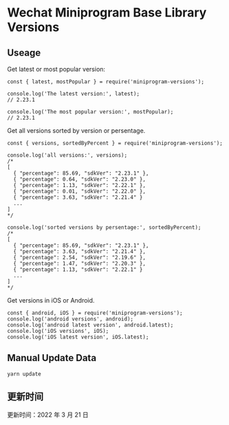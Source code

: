 
# Wechat Miniprogram Base Library Versions

## Useage

Get latest or most popular version:

```;
const { latest, mostPopular } = require('miniprogram-versions');

console.log('The latest version:', latest);
// 2.23.1

console.log('The most popular version:', mostPopular);
// 2.23.1

```

Get all versions sorted by version or persentage.

```
const { versions, sortedByPercent } = require('miniprogram-versions');

console.log('all versions:', versions);
/*
[
  { "percentage": 85.69, "sdkVer": "2.23.1" },
  { "percentage": 0.64, "sdkVer": "2.23.0" },
  { "percentage": 1.13, "sdkVer": "2.22.1" },
  { "percentage": 0.01, "sdkVer": "2.22.0" },
  { "percentage": 3.63, "sdkVer": "2.21.4" }
  ...
]
*/

console.log('sorted versions by persentage:', sortedByPercent);
/*
[
  { "percentage": 85.69, "sdkVer": "2.23.1" },
  { "percentage": 3.63, "sdkVer": "2.21.4" },
  { "percentage": 2.54, "sdkVer": "2.19.6" },
  { "percentage": 1.47, "sdkVer": "2.20.3" },
  { "percentage": 1.13, "sdkVer": "2.22.1" }
  ...
]
*/
```

Get versions in iOS or Android.

```
const { android, iOS } = require('miniprogram-versions');
console.log('android versions', android);
console.log('android latest version', android.latest);
console.log('iOS versions', iOS);
console.log('iOS latest version', iOS.latest);
```

## Manual Update Data

```
yarn update
```

## 更新时间

更新时间：2022 年 3 月 21 日
